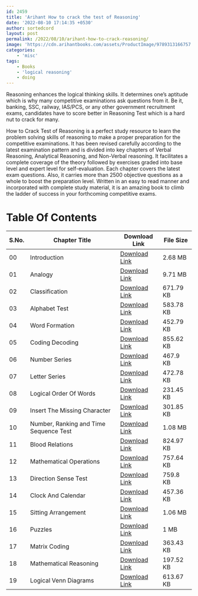 ```yaml
---
id: 2459
title: 'Arihant How to crack the test of Reasoning'
date: '2022-08-10 17:14:35 +0530'
author: sortedcord
layout: post
permalink: /2022/08/10/arihant-how-to-crack-reasoning/
image: 'https://cdn.arihantbooks.com/assets/ProductImage/9789313166757.jpg'
categories:
    - 'misc'
tags:
    - Books
    - 'logical reasoning'
    - doing
---
```


Reasoning enhances the logical thinking skills. It determines one’s aptitude which is why many competitive examinations ask questions from it. Be it, banking, SSC, railway, IAS/PCS, or any other government recruitment exams, candidates have to score better in Reasoning Test which is a hard nut to crack for many.

How to Crack Test of Reasoning is a perfect study resource to learn the problem solving skills of reasoning to make a proper preparation for the competitive examinations. It has been revised carefully according to the latest examination pattern and is divided into key chapters of Verbal Reasoning, Analytical Reasoning, and Non-Verbal reasoning. It facilitates a complete coverage of the theory followed by exercises graded into base level and expert level for self-evaluation. Each chapter covers the latest exam questions. Also, it carries more than 2500 objective questions as a whole to boost the preparation level. Written in an easy to read manner and incorporated with complete study material, it is an amazing book to climb the ladder of success in your forthcoming competitive exams.

# Table Of Contents

| S.No. | Chapter Title                          | Download Link                                                                                     | File Size |
|-------|----------------------------------------|---------------------------------------------------------------------------------------------------|-----------|
| 00    | Introduction                           | [Download Link](https://drive.google.com/uc?id=141yr6VCh4UnNkPVO-gethhwDtYbFvIwO&export=download) | 2.68 MB   |
| 01    | Analogy                                | [Download Link](https://drive.google.com/uc?id=146Lia_N6_xsP20lNne0KQtZabPkclLnU&export=download) | 9.71 MB   |
| 02    | Classification                         | [Download Link](https://drive.google.com/uc?id=17KsmLkZ8TDfbfXle59H9AxsxuektnmFg&export=download) | 671.79 KB |
| 03    | Alphabet Test                          | [Download Link](https://drive.google.com/uc?id=17stenX2nbwd0SfvlK8XqxsA2QNvfCxQ2&export=download) | 583.78 KB |
| 04    | Word Formation                         | [Download Link](https://drive.google.com/uc?id=17v5MYowZEaTC9kxnAD4mgeTSK7jFOBVb&export=download) | 452.79 KB |
| 05    | Coding Decoding                        | [Download Link](https://drive.google.com/uc?id=18BRB-tAlCieKsfNSJnznnxv15soNW5YJ&export=download) | 855.62 KB |
| 06    | Number Series                          | [Download Link](https://drive.google.com/uc?id=18H_gkGy_bx7u1D7R8OThij-ZLDEGtPsl&export=download) | 467.9 KB  |
| 07    | Letter Series                          | [Download Link](https://drive.google.com/uc?id=18M9M4I_WZzmbPAcbfwXYz1fAjrUu56O8&export=download) | 472.78 KB |
| 08    | Logical Order Of Words                 | [Download Link](https://drive.google.com/uc?id=18MJu0584i15xb21HqtbAQg_nEMOLke8-&export=download) | 231.45 KB |
| 09    | Insert The Missing Character           | [Download Link](https://drive.google.com/uc?id=19vEUTHPTX6RooqLN5b4eXFux0tPwdTMO&export=download) | 301.85 KB |
| 10    | Number, Ranking and Time Sequence Test | [Download Link](https://drive.google.com/uc?id=19wMwKCR2UxFFmZ7UHpLD0EIop7h9Rm7X&export=download) | 1.08 MB   |
| 11    | Blood Relations                        | [Download Link](https://drive.google.com/uc?id=19wOSNJ16lsqW1_bQfLQ8CdA3KJEAACbp&export=download) | 824.97 KB |
| 12    | Mathematical Operations                | [Download Link](https://drive.google.com/uc?id=1A1a9tBsW7DkCcXLILyNVWZ7T0NAElvf-&export=download) | 757.64 KB |
| 13    | Direction Sense Test                   | [Download Link](https://drive.google.com/uc?id=1A2bq5WvRYUxuZs7veybdl4x8-aDPqcfj&export=download) | 759.8 KB  |
| 14    | Clock And Calendar                     | [Download Link](https://drive.google.com/uc?id=1AN2g_tMFeSTGkR2dxQHACe81wTsvMluJ&export=download) | 457.36 KB |
| 15    | Sitting Arrangement                    | [Download Link](https://drive.google.com/uc?id=1AVuJ1nEFWip_xSX8h84_Y5z2MCkJ9L30&export=download) | 1.06 MB   |
| 16    | Puzzles                                | [Download Link](https://drive.google.com/uc?id=1H0shK6-tsSWlnpBbnNOGYB7FS3QabDdd&export=download) | 1 MB      |
| 17    | Matrix Coding                          | [Download Link](https://drive.google.com/uc?id=1H1HazQsXcmp6jL5cxPeJJ5kC7PBINsVZ&export=download) | 363.43 KB |
| 18    | Mathematical Reasoning                 | [Download Link](https://drive.google.com/uc?id=1H40OMtmXCSxchTEvbi3q1_2b738FO5m9&export=download) | 197.52 KB |
| 19    | Logical Venn Diagrams                  | [Download Link](https://drive.google.com/uc?id=1H9ZN_lSJ9Z8N9gh_o50M1H_1lL-GSv0r&export=download) | 613.67 KB |
